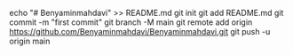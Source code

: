 echo "# Benyaminmahdavi" >> README.md
git init
git add README.md
git commit -m "first commit"
git branch -M main
git remote add origin https://github.com/Benyaminmahdavi/Benyaminmahdavi.git
git push -u origin main
